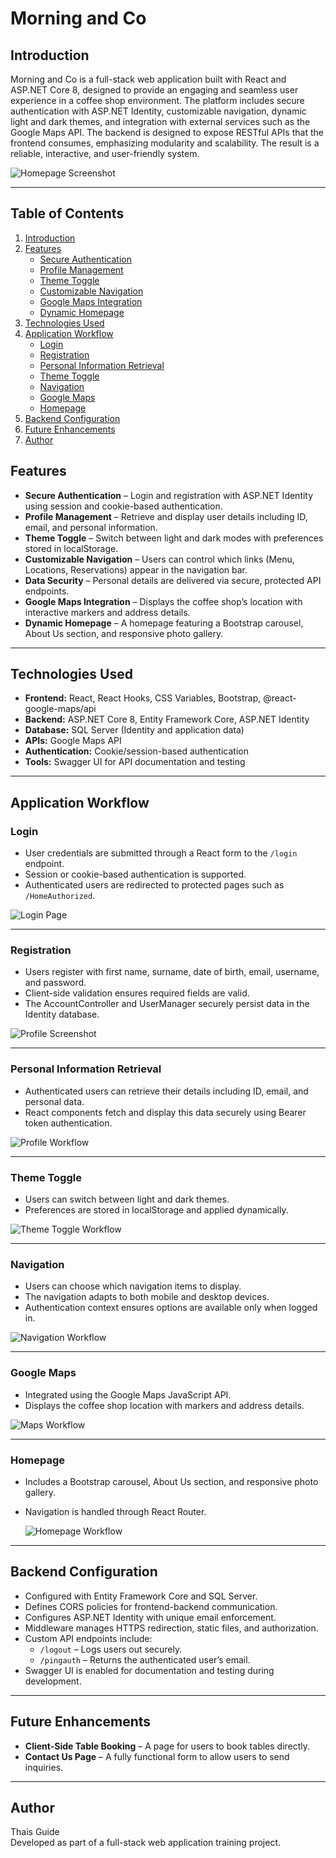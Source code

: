 # Morning and Co


## Introduction
Morning and Co is a full-stack web application built with React and ASP.NET Core 8, designed to provide an engaging and seamless user experience in a coffee shop environment. The platform includes secure authentication with ASP.NET Identity, customizable navigation, dynamic light and dark themes, and integration with external services such as the Google Maps API. The backend is designed to expose RESTful APIs that the frontend consumes, emphasizing modularity and scalability. The result is a reliable, interactive, and user-friendly system.

![Homepage Screenshot](https://raw.githubusercontent.com/Thaistg11/Morning-Co./51ecf91877bea5ecf0e7aa375d7b87d115e88644/morningandco.client/ImagesReadMe/HomeContainer-%20Screenshot.png)

---

## Table of Contents
1. [Introduction](#introduction)  
2. [Features](#features)  
   - [Secure Authentication](#secure-authentication)  
   - [Profile Management](#profile-management)  
   - [Theme Toggle](#theme-toggle)  
   - [Customizable Navigation](#customizable-navigation)  
   - [Google Maps Integration](#google-maps-integration)  
   - [Dynamic Homepage](#dynamic-homepage)  
3. [Technologies Used](#technologies-used)  
4. [Application Workflow](#application-workflow)  
   - [Login](#login)  
   - [Registration](#registration)  
   - [Personal Information Retrieval](#personal-information-retrieval)  
   - [Theme Toggle](#theme-toggle-1)  
   - [Navigation](#navigation)  
   - [Google Maps](#google-maps)  
   - [Homepage](#homepage)  
5. [Backend Configuration](#backend-configuration)  
6. [Future Enhancements](#future-enhancements)  
7. [Author](#author)  


## Features
- **Secure Authentication** – Login and registration with ASP.NET Identity using session and cookie-based authentication.  
- **Profile Management** – Retrieve and display user details including ID, email, and personal information.  
- **Theme Toggle** – Switch between light and dark modes with preferences stored in localStorage.  
- **Customizable Navigation** – Users can control which links (Menu, Locations, Reservations) appear in the navigation bar.  
- **Data Security** – Personal details are delivered via secure, protected API endpoints.  
- **Google Maps Integration** – Displays the coffee shop’s location with interactive markers and address details.  
- **Dynamic Homepage** – A homepage featuring a Bootstrap carousel, About Us section, and responsive photo gallery.  

---

## Technologies Used
- **Frontend:** React, React Hooks, CSS Variables, Bootstrap, @react-google-maps/api  
- **Backend:** ASP.NET Core 8, Entity Framework Core, ASP.NET Identity  
- **Database:** SQL Server (Identity and application data)  
- **APIs:** Google Maps API  
- **Authentication:** Cookie/session-based authentication  
- **Tools:** Swagger UI for API documentation and testing  

---

## Application Workflow

### Login
- User credentials are submitted through a React form to the `/login` endpoint.  
- Session or cookie-based authentication is supported.  
- Authenticated users are redirected to protected pages such as `/HomeAuthorized`.


![Login Page](https://raw.githubusercontent.com/Thaistg11/Morning-Co./51ecf91877bea5ecf0e7aa375d7b87d115e88644/morningandco.client/ImagesReadMe/Login-%20Page.png)



---



### Registration
- Users register with first name, surname, date of birth, email, username, and password.  
- Client-side validation ensures required fields are valid.  
- The AccountController and UserManager securely persist data in the Identity database.

 
 ![Profile Screenshot](https://raw.githubusercontent.com/Thaistg11/Morning-Co./51ecf91877bea5ecf0e7aa375d7b87d115e88644/morningandco.client/ImagesReadMe/Register%20-%20Page.png)



 ---



### Personal Information Retrieval
- Authenticated users can retrieve their details including ID, email, and personal data.  
- React components fetch and display this data securely using Bearer token authentication.

![Profile Workflow](https://raw.githubusercontent.com/Thaistg11/Morning-Co./51ecf91877bea5ecf0e7aa375d7b87d115e88644/morningandco.client/ImagesReadMe/Home%20Autorized%20-Page%202.png)



---



### Theme Toggle
- Users can switch between light and dark themes.  
- Preferences are stored in localStorage and applied dynamically.

![Theme Toggle Workflow]( https://raw.githubusercontent.com/Thaistg11/Morning-Co./51ecf91877bea5ecf0e7aa375d7b87d115e88644/morningandco.client/ImagesReadMe/Login%20Dark%20Mode-%20Page.png)


  ----

  

### Navigation
- Users can choose which navigation items to display.  
- The navigation adapts to both mobile and desktop devices.  
- Authentication context ensures options are available only when logged in.


![Navigation Workflow](https://raw.githubusercontent.com/Thaistg11/Morning-Co./47dfcb5ecd1837d07f7632580bcac3e7177b30b5/morningandco.client/ImagesReadMe/Hide%20Nav.png)


---

### Google Maps
- Integrated using the Google Maps JavaScript API.  
- Displays the coffee shop location with markers and address details.


![Maps Workflow](https://raw.githubusercontent.com/Thaistg11/Morning-Co./51ecf91877bea5ecf0e7aa375d7b87d115e88644/morningandco.client/ImagesReadMe/Location-%20Page.png)


---



### Homepage
- Includes a Bootstrap carousel, About Us section, and responsive photo gallery.  
- Navigation is handled through React Router.

  ![Homepage Workflow](https://raw.githubusercontent.com/Thaistg11/Morning-Co./51ecf91877bea5ecf0e7aa375d7b87d115e88644/morningandco.client/ImagesReadMe/Home%20Container-%20Page.png)


---

## Backend Configuration
- Configured with Entity Framework Core and SQL Server.  
- Defines CORS policies for frontend-backend communication.  
- Configures ASP.NET Identity with unique email enforcement.  
- Middleware manages HTTPS redirection, static files, and authorization.  
- Custom API endpoints include:  
  - `/logout` – Logs users out securely.  
  - `/pingauth` – Returns the authenticated user’s email.  
- Swagger UI is enabled for documentation and testing during development.  

---

## Future Enhancements
- **Client-Side Table Booking** – A page for users to book tables directly.  
- **Contact Us Page** – A fully functional form to allow users to send inquiries.  

---

## Author
Thais Guide  
Developed as part of a full-stack web application training project.
